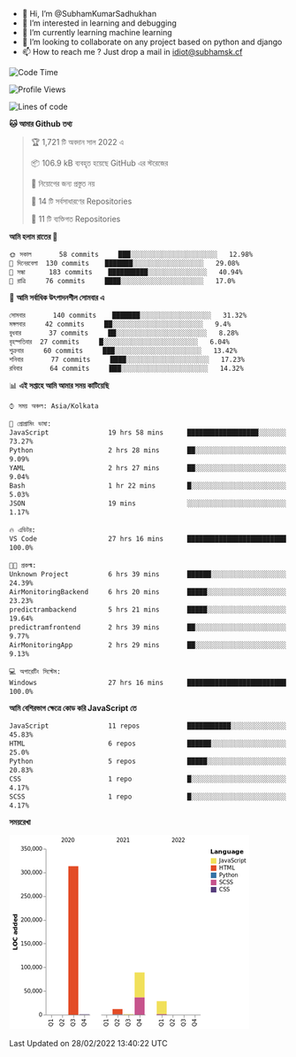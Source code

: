 - 👋 Hi, I’m @SubhamKumarSadhukhan
- 👀 I’m interested in learning and debugging
- 🌱 I’m currently learning machine learning
- 💞️ I’m looking to collaborate on any project based on python and django
- 📫 How to reach me ?
      Just drop a mail in idiot@subhamsk.cf

<!---
SubhamKumarSadhukhan/SubhamKumarSadhukhan is a ✨ special ✨ repository because its `README.md` (this file) appears on your GitHub profile.
You can click the Preview link to take a look at your changes.
--->


<!--START_SECTION:waka-->
![Code Time](http://img.shields.io/badge/Code%20Time-222%20hrs%2033%20mins-blue)

![Profile Views](http://img.shields.io/badge/%E0%A6%AA%E0%A7%8D%E0%A6%B0%E0%A7%8B%E0%A6%AB%E0%A6%BE%E0%A6%87%E0%A6%B2%20%E0%A6%A6%E0%A6%B0%E0%A7%8D%E0%A6%B6%E0%A6%A8-5-blue)

![Lines of code](https://img.shields.io/badge/%E0%A6%B9%E0%A7%8D%E0%A6%AF%E0%A6%BE%E0%A6%B2%E0%A7%8B%20%E0%A6%93%E0%A6%AF%E0%A6%BC%E0%A6%BE%E0%A6%B0%E0%A7%8D%E0%A6%B2%E0%A7%8D%E0%A6%A1%20%E0%A6%A5%E0%A7%87%E0%A6%95%E0%A7%87%20%E0%A6%86%E0%A6%AE%E0%A6%BF%20%E0%A6%B2%E0%A6%BF%E0%A6%96%E0%A7%87%E0%A6%9B%E0%A6%BF-445%20Thousand%20%E0%A6%95%E0%A7%8B%E0%A6%A1%E0%A7%87%E0%A6%B0%20%E0%A6%B2%E0%A6%BE%E0%A6%87%E0%A6%A8-blue)

**🐱 আমার Github তথ্য** 

> 🏆 1,721 টি অবদান সাল 2022 এ
 > 
> 📦 106.9 kB ব্যবহৃত হয়েছে GitHub এর স্টরেজের 
 > 
> 🚫 নিয়োগের জন্য প্রস্তুত নয়
 > 
> 📜 14 টি সর্বসাধারণের Repositories 
 > 
> 🔑 11 টি ব্যক্তিগত Repositories  
 > 
**আমি হলাম রাতের 🦉** 

```text
🌞 সকাল       58 commits     ███░░░░░░░░░░░░░░░░░░░░░░   12.98% 
🌆 দিনেরবেলা  130 commits    ███████░░░░░░░░░░░░░░░░░░   29.08% 
🌃 সন্ধা      183 commits    ██████████░░░░░░░░░░░░░░░   40.94% 
🌙 রাত্রি     76 commits     ████░░░░░░░░░░░░░░░░░░░░░   17.0%

```
📅 **আমি সর্বাধিক উৎপাদনশীল সোমবার এ** 

```text
সোমবার       140 commits    ███████░░░░░░░░░░░░░░░░░░   31.32% 
মঙ্গলবার     42 commits     ██░░░░░░░░░░░░░░░░░░░░░░░   9.4% 
বুধবার       37 commits     ██░░░░░░░░░░░░░░░░░░░░░░░   8.28% 
বৃহস্পতিবার  27 commits     █░░░░░░░░░░░░░░░░░░░░░░░░   6.04% 
শুক্রবার     60 commits     ███░░░░░░░░░░░░░░░░░░░░░░   13.42% 
শনিবার       77 commits     ████░░░░░░░░░░░░░░░░░░░░░   17.23% 
রবিবার       64 commits     ███░░░░░░░░░░░░░░░░░░░░░░   14.32%

```


📊 **এই সপ্তাহে আমি আমার সময় কাটিয়েছি** 

```text
⌚︎ সময় অঞ্চল: Asia/Kolkata

💬 প্রোগ্রামিং ভাষা: 
JavaScript               19 hrs 58 mins      ██████████████████░░░░░░░   73.27% 
Python                   2 hrs 28 mins       ██░░░░░░░░░░░░░░░░░░░░░░░   9.09% 
YAML                     2 hrs 27 mins       ██░░░░░░░░░░░░░░░░░░░░░░░   9.04% 
Bash                     1 hr 22 mins        █░░░░░░░░░░░░░░░░░░░░░░░░   5.03% 
JSON                     19 mins             ░░░░░░░░░░░░░░░░░░░░░░░░░   1.17%

🔥 এডিটর: 
VS Code                  27 hrs 16 mins      █████████████████████████   100.0%

🐱‍💻 প্রকল্ম: 
Unknown Project          6 hrs 39 mins       ██████░░░░░░░░░░░░░░░░░░░   24.39% 
AirMonitoringBackend     6 hrs 20 mins       █████░░░░░░░░░░░░░░░░░░░░   23.23% 
predictrambackend        5 hrs 21 mins       █████░░░░░░░░░░░░░░░░░░░░   19.64% 
predictramfrontend       2 hrs 39 mins       ██░░░░░░░░░░░░░░░░░░░░░░░   9.77% 
AirMonitoringApp         2 hrs 29 mins       ██░░░░░░░░░░░░░░░░░░░░░░░   9.13%

💻 অপারেটিং সিস্টেম: 
Windows                  27 hrs 16 mins      █████████████████████████   100.0%

```

**আমি বেশিরভাগ ক্ষেত্রে কোড করি JavaScript তে** 

```text
JavaScript               11 repos            ███████████░░░░░░░░░░░░░░   45.83% 
HTML                     6 repos             ██████░░░░░░░░░░░░░░░░░░░   25.0% 
Python                   5 repos             █████░░░░░░░░░░░░░░░░░░░░   20.83% 
CSS                      1 repo              █░░░░░░░░░░░░░░░░░░░░░░░░   4.17% 
SCSS                     1 repo              █░░░░░░░░░░░░░░░░░░░░░░░░   4.17%

```


**সময়রেখা**

![Chart not found](https://raw.githubusercontent.com/SubhamKumarSadhukhan/SubhamKumarSadhukhan/main/charts/bar_graph.png) 


 Last Updated on 28/02/2022 13:40:22 UTC
<!--END_SECTION:waka-->
